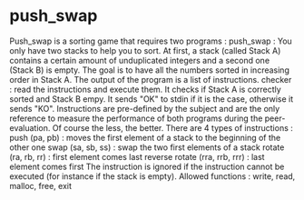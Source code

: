 # push_swap
 Push_swap is a sorting game that requires two programs :  push_swap : You only have two stacks to help you to sort. At first, a stack (called Stack A) contains a certain amount of unduplicated integers and a second one (Stack B) is empty. The goal is to have all the numbers sorted in increasing order in Stack A. The output of the program is a list of instructions. checker : read the instructions and execute them. It checks if Stack A is correctly sorted and Stack B empy. It sends "OK" to stdin if it is the case, otherwise it sends "KO". Instructions are pre-defined by the subject and are the only reference to measure the performance of both programs during the peer-evaluation. Of course the less, the better. There are 4 types of instructions :  push (pa, pb) : moves the first element of a stack to the beginning of the other one swap (sa, sb, ss) : swap the two first elements of a stack rotate (ra, rb, rr) : first element comes last reverse rotate (rra, rrb, rrr) : last element comes first The instruction is ignored if the instruction cannot be executed (for instance if the stack is empty).  Allowed functions : write, read, malloc, free, exit
